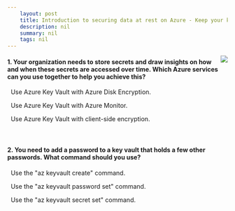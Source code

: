 ```yaml
---
    layout: post
    title: Introduction to securing data at rest on Azure - Keep your keys and secrets safe by using Azure Key Vault
    description: nil
    summary: nil
    tags: nil
---
```



 <a target="_blank" href="https://docs.microsoft.com/en-us/learn/modules/secure-data-at-rest/5-azure-key-vault/"><i class="fas fa-external-link-alt"></i> </a>
 <img align="right" src="https://docs.microsoft.com/en-us/learn/achievements/secure-data-at-rest.svg">
####  1. Your organization needs to store secrets and draw insights on how and when these secrets are accessed over time. Which Azure services can you use together to help you achieve this?


<i class='far fa-square'></i> &nbsp;&nbsp;Use Azure Key Vault with Azure Disk Encryption.

<i class='fas fa-check-square' style='color: Dodgerblue;'></i> &nbsp;&nbsp;Use Azure Key Vault with Azure Monitor.

<i class='far fa-square'></i> &nbsp;&nbsp;Use Azure Key Vault with client-side encryption.
<br />
<br />
<br />

####  2. You need to add a password to a key vault that holds a few other passwords. What command should you use?


<i class='far fa-square'></i> &nbsp;&nbsp;Use the "az keyvault create" command.

<i class='far fa-square'></i> &nbsp;&nbsp;Use the "az keyvault password set" command.

<i class='fas fa-check-square' style='color: Dodgerblue;'></i> &nbsp;&nbsp;Use the "az keyvault secret set" command.
<br />
<br />
<br />
